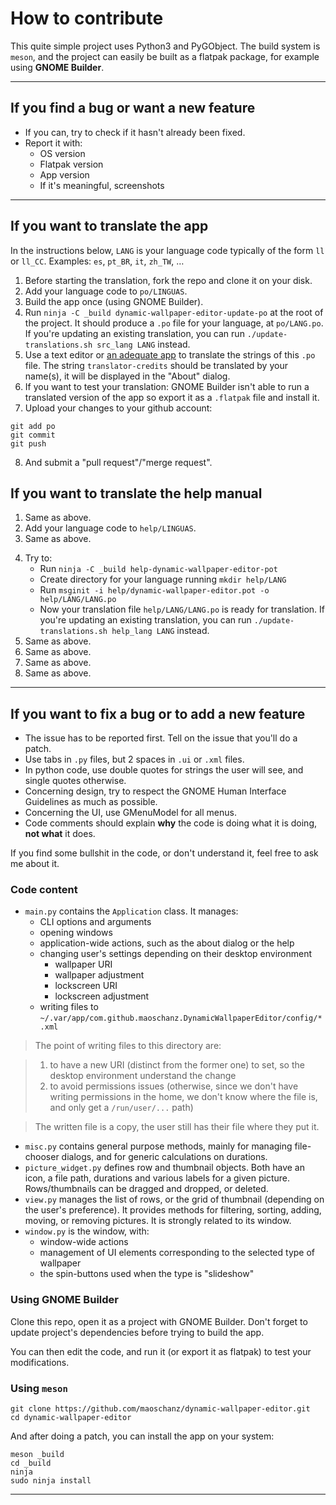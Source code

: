 # How to contribute

This quite simple project uses Python3 and PyGObject. The build system is
`meson`, and the project can easily be built as a flatpak package, for example
using **GNOME Builder**.

----

## If you find a bug or want a new feature

- If you can, try to check if it hasn't already been fixed.
- Report it with:
	- OS version
	- Flatpak version
	- App version
	- If it's meaningful, screenshots

----

## If you want to translate the app

In the instructions below, `LANG` is your language code typically of the form
`ll` or `ll_CC`. Examples: `es`, `pt_BR`, `it`, `zh_TW`, …

1. Before starting the translation, fork the repo and clone it on your disk.
2. Add your language code to `po/LINGUAS`.
3. Build the app once (using GNOME Builder).
4. Run `ninja -C _build dynamic-wallpaper-editor-update-po` at the root of the
project. It should produce a `.po` file for your language, at `po/LANG.po`.
If you're updating an existing translation, you can run
`./update-translations.sh src_lang LANG` instead.
5. Use a text editor or [an adequate app](https://flathub.org/apps/details/org.gnome.Gtranslator)
to translate the strings of this `.po` file. The string `translator-credits`
should be translated by your name(s), it will be displayed in the "About" dialog.
6. If you want to test your translation: GNOME Builder isn't able to run a
translated version of the app so export it as a `.flatpak` file and install it.
7. Upload your changes to your github account:
```
git add po
git commit
git push
```
8. And submit a "pull request"/"merge request".

## If you want to translate the help manual

1. Same as above.
2. Add your language code to `help/LINGUAS`.
3. Same as above.
<!-- 4. Run `ninja -C _build help-dynamic-wallpaper-editor-update-po` at the root of -->
<!-- the project. It should produce a `.po` file for your language, at `po/LANG.po`. -->
<!-- FIXME ^ -->
4. Try to:
	- Run `ninja -C _build help-dynamic-wallpaper-editor-pot`
	- Create directory for your language running `mkdir help/LANG`
	- Run `msginit -i help/dynamic-wallpaper-editor.pot -o help/LANG/LANG.po`
	- Now your translation file `help/LANG/LANG.po` is ready for translation.
If you're updating an existing translation, you can run
`./update-translations.sh help_lang LANG` instead.
5. Same as above.
6. Same as above.
7. Same as above.
8. Same as above.

<!-- If you want to test your translation, try the following instructions from the -->
<!-- directory where your language is located (e.g. `help/fr/fr.po`): -->

<!-- 1. Replacing `LANG` with your language code, run the command below: -->
<!-- ``` -->
<!-- lang=LANG -->
<!-- msgfmt -co "$lang.mo" "$lang.po" -->
<!-- for page in ../C/*.page; do itstool -m "$lang.mo" -o . "$page"; done -->
<!-- ln -s ../C/legal.xml . -->
<!-- ln -s ../C/figures figures -->
<!-- ``` -->
<!-- 2. See the documentation running: -->
<!-- ``` -->
<!-- yelp index.page -->
<!-- ``` -->
<!-- 3. If satisfied with the translation, submit your `help/LANG/LANG.po` (ignore -->
<!-- the .page files and legal.xml and figures symlinks) -->

----

## If you want to fix a bug or to add a new feature

- The issue has to be reported first. Tell on the issue that you'll do a patch.
- Use tabs in `.py` files, but 2 spaces in `.ui` or `.xml` files.
- In python code, use double quotes for strings the user will see, and single quotes otherwise.
- Concerning design, try to respect the GNOME Human Interface Guidelines as much as possible.
- Concerning the UI, use GMenuModel for all menus.
- Code comments should explain **why** the code is doing what it is doing, **not what** it does.

If you find some bullshit in the code, or don't understand it, feel free to ask
me about it.

### Code content

- `main.py` contains the `Application` class. It manages:
	- CLI options and arguments
	- opening windows
	- application-wide actions, such as the about dialog or the help
	- changing user's settings depending on their desktop environment
		- wallpaper URI
		- wallpaper adjustment
		- lockscreen URI
		- lockscreen adjustment
	- writing files to `~/.var/app/com.github.maoschanz.DynamicWallpaperEditor/config/*.xml`

>The point of writing files to this directory are:

>1. to have a new URI (distinct from the former one) to set, so the desktop
environment understand the change
>2. to avoid permissions issues (otherwise, since we don't have writing
permissions in the home, we don't know where the file is, and only get a
`/run/user/...` path)

>The written file is a copy, the user still has their file where they put it.

- `misc.py` contains general purpose methods, mainly for managing file-chooser
dialogs, and for generic calculations on durations.
- `picture_widget.py` defines row and thumbnail objects. Both have an icon,
a file path, durations and various labels for a given picture. Rows/thumbnails
can be dragged and dropped, or deleted.
- `view.py` manages the list of rows, or the grid of thumbnail (depending on the
user's preference). It provides methods for filtering, sorting, adding, moving,
or removing pictures. It is strongly related to its window.
- `window.py` is the window, with:
	- window-wide actions
	- management of UI elements corresponding to the selected type of wallpaper
	- the spin-buttons used when the type is "slideshow"

### Using GNOME Builder

Clone this repo, open it as a project with GNOME Builder. Don't forget to update
project's dependencies before trying to build the app.

You can then edit the code, and run it (or export it as flatpak) to test your
modifications.

### Using `meson`

```
git clone https://github.com/maoschanz/dynamic-wallpaper-editor.git
cd dynamic-wallpaper-editor
```

And after doing a patch, you can install the app on your system:

```
meson _build
cd _build
ninja
sudo ninja install
```

----

